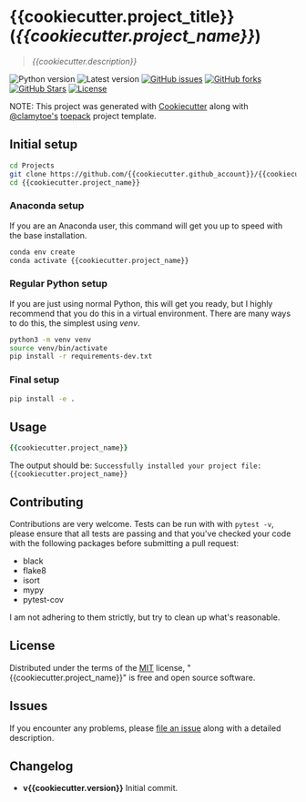 # {{cookiecutter.project_title}} (*{{cookiecutter.project_name}}*)

> *{{cookiecutter.description}}*

![Python version][python-version]
![Latest version][latest-version]
[![GitHub issues][issues-image]][issues-url]
[![GitHub forks][fork-image]][fork-url]
[![GitHub Stars][stars-image]][stars-url]
[![License][license-image]][license-url]

NOTE: This project was generated with [Cookiecutter](https://github.com/audreyr/cookiecutter) along with [@clamytoe's](https://github.com/clamytoe) [toepack](https://github.com/clamytoe/toepack) project template.

## Initial setup

```zsh
cd Projects
git clone https://github.com/{{cookiecutter.github_account}}/{{cookiecutter.project_name}}.git
cd {{cookiecutter.project_name}}
```

### Anaconda setup

If you are an Anaconda user, this command will get you up to speed with the base installation.

```zsh
conda env create
conda activate {{cookiecutter.project_name}}
```

### Regular Python setup

If you are just using normal Python, this will get you ready, but I highly recommend that you do this in a virtual environment. There are many ways to do this, the simplest using *venv*.

```zsh
python3 -m venv venv
source venv/bin/activate
pip install -r requirements-dev.txt
```

### Final setup

```zsh
pip install -e .
```

## Usage

```zsh
{{cookiecutter.project_name}}
```

The output should be: `Successfully installed your project file: {{cookiecutter.project_name}}`

## Contributing

Contributions are very welcome. Tests can be run with with `pytest -v`, please ensure that all tests are passing and that you've checked your code with the following packages before submitting a pull request:

* black
* flake8
* isort
* mypy
* pytest-cov

I am not adhering to them strictly, but try to clean up what's reasonable.

## License

Distributed under the terms of the [MIT](https://opensource.org/licenses/MIT) license, "{{cookiecutter.project_name}}" is free and open source software.

## Issues

If you encounter any problems, please [file an issue](https://github.com/clamytoe/toepack/issues) along with a detailed description.

## Changelog

* **v{{cookiecutter.version}}** Initial commit.

[python-version]:https://img.shields.io/badge/python-{{cookiecutter.python_version}}-brightgreen.svg
[latest-version]:https://img.shields.io/badge/version-{{cookiecutter.version}}-blue.svg
[issues-image]:https://img.shields.io/github/issues/{{cookiecutter.github_account}}/{{cookiecutter.project_name}}.svg
[issues-url]:https://github.com/{{cookiecutter.github_account}}/{{cookiecutter.project_name}}/issues
[fork-image]:https://img.shields.io/github/forks/{{cookiecutter.github_account}}/{{cookiecutter.project_name}}.svg
[fork-url]:https://github.com/{{cookiecutter.github_account}}/{{cookiecutter.project_name}}/network
[stars-image]:https://img.shields.io/github/stars/{{cookiecutter.github_account}}/{{cookiecutter.project_name}}.svg
[stars-url]:https://github.com/{{cookiecutter.github_account}}/{{cookiecutter.project_name}}/stargazers
[license-image]:https://img.shields.io/github/license/{{cookiecutter.github_account}}/{{cookiecutter.project_name}}.svg
[license-url]:https://github.com/{{cookiecutter.github_account}}/{{cookiecutter.project_name}}/blob/master/LICENSE
